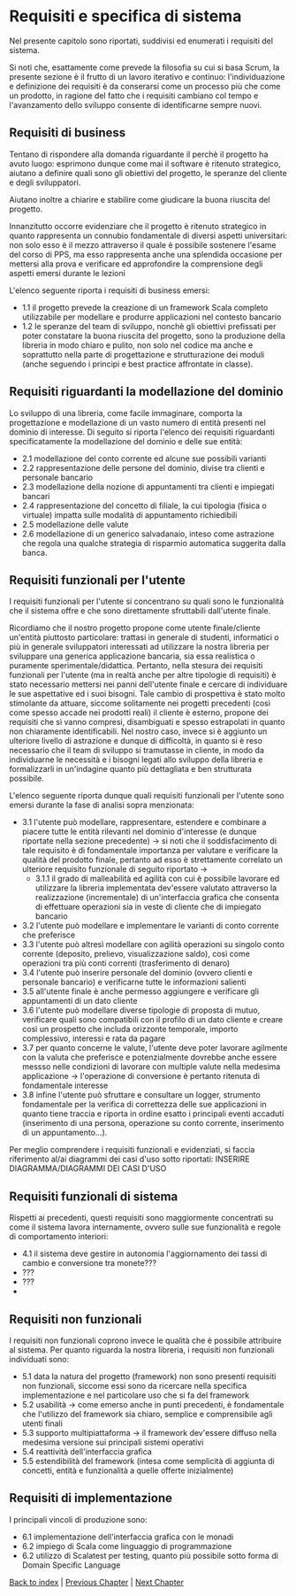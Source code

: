# Requisiti e specifica di sistema
<!--Requisiti e specifica (nelle varie tipologie, ossia: 1) business, 2) modello di dominio, 3) funzionali [ 3.1) utente, e 3.2) di sistema ], 4) non funzionali, 5) di implementazione)

Vista la mole di lavoro dietro al progetto, difficile pensare che i requirement occupino meno di 5-6 facciate: siano più sistematici possibile, e quindi fungano da specifica completa (si noti che ogni elemento -- statico/strutturale o dinamico/comportamentale -- di dominio va discusso nei requisiti).
Le scelte tecnologiche non dovrebbero essere anticipate troppo per ovvi motivi: prima le prendete prima impattano tutta la parte successiva e quindi diventano più difficilmente riconsiderabili (comunque in linea di principio ogni scelta ha una sua posizione logica precisa, e potrebbe essere nei requirement, nel design o nell'implementazione, a voi la scelta).
Attenzione in particolare ai requirement non funzionali: 1) non siano troppo vaghi altrimenti sono inverificabili, e quindi praticamente inutili; 2) se il sistema è distribuito, è inevitable dire esattamente cosa vi aspettate (in retrospettiva, cosa ottenete) in termini di di robustezza a cambiamenti/guasti (quali?, come?), e scalabilità (in quale dimensione? fino a che punto?).

Si noti anche che la sezione di "Requisiti e Specifica" deve in modo completo e rigoroso descrivere il funzionamento "esterno" del sistema.-->
Nel presente capitolo sono riportati, suddivisi ed enumerati i requisiti del sistema.

Si noti che, esattamente come prevede la filosofia su cui si basa Scrum, la presente sezione è il frutto di un lavoro iterativo e continuo: l'individuazione e definizione dei requisiti è da conserarsi come un processo più che come un prodotto, in ragione del fatto che i requisiti cambiano col tempo e l'avanzamento dello sviluppo consente di identificarne sempre nuovi.

## Requisiti di business
Tentano di rispondere alla domanda riguardante il perchè il progetto ha avuto luogo: esprimono dunque come mai il software è ritenuto strategico, aiutano a definire quali sono gli obiettivi del progetto, le speranze del cliente e degli sviluppatori.

Aiutano inoltre a chiarire e stabilire come giudicare la buona riuscita del progetto.

Innanzitutto occorre evidenziare che il progetto è ritenuto strategico in quanto rappresenta un connubio fondamentale di diversi aspetti universitari: non solo esso è il mezzo attraverso il quale è possibile sostenere l'esame del corso di PPS, ma esso rappresenta anche una splendida occasione per mettersi alla prova e verificare ed approfondire la comprensione degli aspetti emersi durante le lezioni

L'elenco seguente riporta i requisiti di business emersi:
- 1.1 il progetto prevede la creazione di un framework Scala completo utilizzabile per modellare e produrre applicazioni nel contesto bancario
- 1.2 le speranze del team di sviluppo, nonchè gli obiettivi prefissati per poter constatare la buona riuscita del progetto, sono la produzione della libreria in modo chiaro e pulito, non solo nel codice ma anche e soprattutto nella parte di progettazione e strutturazione dei moduli (anche seguendo i principi e best practice affrontate in classe).

## Requisiti riguardanti la modellazione del dominio
Lo sviluppo di una libreria, come facile immaginare, comporta la progettazione e modellazione di un vasto numero di entità presenti nel dominio di interesse.
Di seguito si riporta l'elenco dei requisiti riguardanti specificatamente la modellazione del dominio e delle sue entità:
- 2.1 modellazione del conto corrente ed alcune sue possibili varianti
- 2.2 rappresentazione delle persone del dominio, divise tra clienti e personale bancario
- 2.3 modellazione della nozione di appuntamenti tra clienti e impiegati bancari
- 2.4 rappresentazione del concetto di filiale, la cui tipologia (fisica o virtuale) impatta sulle modalità di appuntamento richiedibili
- 2.5 modellazione delle valute
- 2.6 modellazione di un generico salvadanaio, inteso come astrazione che regola una qualche strategia di risparmio automatica suggerita dalla banca.

## Requisiti funzionali per l'utente
I requisiti funzionali per l'utente si concentrano su quali sono le funzionalità che il sistema offre e che sono direttamente sfruttabili dall'utente finale.

Ricordiamo che il nostro progetto propone come utente finale/cliente un'entità piuttosto particolare: trattasi in generale di studenti, informatici o più in generale sviluppatori interessati ad utilizzare la nostra libreria per sviluppare una generica applicazione bancaria, sia essa realistica o puramente sperimentale/didattica.
Pertanto, nella stesura dei requisiti funzionali per l'utente (ma in realtà anche per altre tipologie di requisiti) è stato necessario mettersi nei panni dell'utente finale e cercare di individuare le sue aspettative ed i suoi bisogni.
Tale cambio di prospettiva è stato molto stimolante da attuare, siccome solitamente nei progetti precedenti (così come spesso accade nei prodotti reali) il cliente è esterno, propone dei requisiti che sì vanno compresi, disambiguati e spesso estrapolati in quanto non chiaramente identificabili.
Nel nostro caso, invece si è aggiunto un ulteriore livello di astrazione e dunque di difficoltà, in quanto si è reso necessario che il team di sviluppo si tramutasse in cliente, in modo da individuarne le necessità e i bisogni legati allo sviluppo della libreria e formalizzarli in un'indagine quanto più dettagliata e ben strutturata possibile.

L'elenco seguente riporta dunque quali requisiti funzionali per l'utente sono emersi durante la fase di analisi sopra menzionata:
- 3.1 l'utente può modellare, rappresentare, estendere e combinare a piacere tutte le entità rilevanti nel dominio d'interesse (e dunque riportate nella sezione precedente) &rarr; si noti che il soddisfacimento di tale requisito è di fondamentale importanza per valutare e verificare la qualità del prodotto finale, pertanto ad esso è strettamente correlato un ulteriore requisito funzionale di seguito riportato &rarr;
  - 3.1.1 il grado di malleabilità ed agilità con cui è possibile lavorare ed utilizzare la libreria implementata dev'essere valutato attraverso la realizzazione (incrementale) di un'interfaccia grafica che consenta di effettuare operazioni sia in veste di cliente che di impiegato bancario
- 3.2 l'utente può modellare e implementare le varianti di conto corrente che preferisce
- 3.3 l'utente può altresì modellare con agilità operazioni su singolo conto corrente (deposito, prelievo, visualizzazione saldo), così come operazioni tra più conti correnti (trasferimento di denaro)
- 3.4 l'utente può inserire personale del dominio (ovvero clienti e personale bancario) e verificarne tutte le informazioni salienti
- 3.5 all'utente finale è anche permesso aggiungere e verificare gli appuntamenti di un dato cliente
- 3.6 l'utente può modellare diverse tipologie di proposta di mutuo, verificare quali sono compatibili con il profilo di un dato cliente e creare così un prospetto che includa orizzonte temporale, importo complessivo, interessi e rata da pagare
- 3.7 per quanto concerne le valute, l'utente deve poter lavorare agilmente con la valuta che preferisce e potenzialmente dovrebbe anche essere messso nelle condizioni di lavorare con multiple valute nella medesima applicazione &rarr; l'operazione di conversione è pertanto ritenuta di fondamentale interesse
- 3.8 infine l'utente può sfruttare e consultare un logger, strumento fondamentale per la verifica di correttezza delle sue applicazioni in quanto tiene traccia e riporta in ordine esatto i principali eventi accaduti (inserimento di una persona, operazione su conto corrente, inserimento di un appuntamento...).

Per meglio comprendere i requisiti funzionali e evidenziati, si faccia riferimento al/ai diagrammi dei casi d'uso sotto riportati:
INSERIRE DIAGRAMMA/DIAGRAMMI DEI CASI D'USO

## Requisiti funzionali di sistema
Rispetti ai precedenti, questi requisiti sono maggiormente concentrati su come il sistema lavora internamente, ovvero sulle sue funzionalità e regole di comportamento interiori:
- 4.1 il sistema deve gestire in autonomia l'aggiornamento dei tassi di cambio e conversione tra monete???
- ???
- ???
- 
## Requisiti non funzionali
I requisiti non funzionali coprono invece le qualità che è possibile attribuire al sistema. Per quanto riguarda la nostra libreria, i requisiti non funzionali individuati sono:
- 5.1 data la natura del progetto (framework) non sono presenti requisiti non funzionali, siccome essi sono da ricercare nella specifica implementazione e nel particolare uso che si fa del framework
- 5.2 usabilità &rarr; come emerso anche in punti precedenti, è fondamentale che l'utilizzo del framework sia chiaro, semplice e comprensibile agli utenti finali
- 5.3 supporto multipiattaforma &rarr; il framework dev'essere diffuso nella medesima versione sui principali sistemi operativi
- 5.4 reattività dell'interfaccia grafica
- 5.5 estendibilità del framework (intesa come semplicità di aggiunta di concetti, entità e funzionalità a quelle offerte inizialmente)
## Requisiti di implementazione
I principali vincoli di produzione sono:
- 6.1 implementazione dell'interfaccia grafica con le monadi
- 6.2 impiego di Scala come linguaggio di programmazione
- 6.2 utilizzo di Scalatest per testing, quanto più possibile sotto forma di Domain Specific Language


[Back to index](../index.md) | 
[Previous Chapter](../2-development-process/index.md) | 
[Next Chapter](../4-architectural-design/index.md)